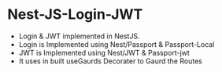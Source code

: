 # Nest-JS-Login-JWT

- Login & JWT implemented in NestJS.
- Login is Implemented using Nest/Passport & Passport-Local
- JWT is Implemented using Nest/JWT & Passport-jwt
- It uses in built useGaurds Decorater to Gaurd the Routes
